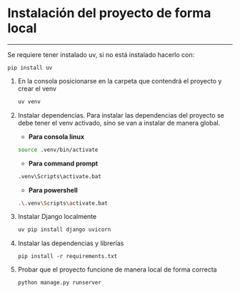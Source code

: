 # Instalación del proyecto de forma local

---

Se requiere tener instalado uv, si no está instalado hacerlo con:

````pip install uv````

1. En la consola posicionarse en la carpeta que contendrá el proyecto y crear el venv
    ````bash
    uv venv
    ````

2. Instalar dependencias. Para instalar las dependencias del proyecto se debe tener el venv activado, sino se van a instalar de manera global.

     - **Para consola linux**
    ````bash
    source .venv/bin/activate
    ````
    
    - **Para command prompt**
    ````bash
    .venv\Scripts\activate.bat
    ````
    
    - **Para powershell**
     ````bash
     .\.venv\Scripts\activate.bat
     ````

3. Instalar Django localmente

    ````bash
    uv pip install django uvicorn
    ````

4. Instalar las dependencias y librerías

    ````pip install -r requirements.txt````


5. Probar que el proyecto funcione de manera local de forma correcta

   ````python manage.py runserver````

